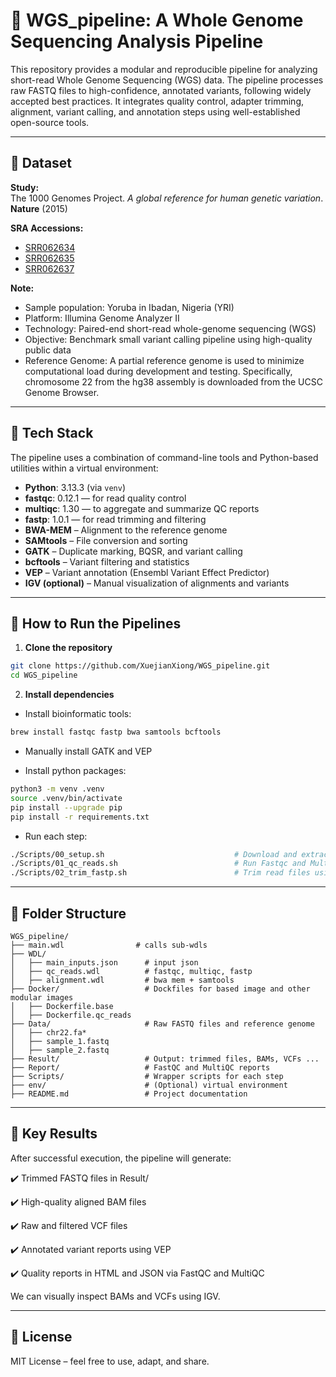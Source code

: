 # 🧬 WGS_pipeline: A Whole Genome Sequencing Analysis Pipeline

This repository provides a modular and reproducible pipeline for analyzing short-read Whole Genome Sequencing (WGS) data. The pipeline processes raw FASTQ files to high-confidence, annotated variants, following widely accepted best practices. It integrates quality control, adapter trimming, alignment, variant calling, and annotation steps using well-established open-source tools.

---

## 📁 Dataset

**Study:**  
The 1000 Genomes Project. *A global reference for human genetic variation*. **Nature** (2015)

**SRA Accessions:**  
- [SRR062634](https://www.ncbi.nlm.nih.gov/sra/SRR062634)
- [SRR062635](https://www.ncbi.nlm.nih.gov/sra/SRR062635)
- [SRR062637](https://www.ncbi.nlm.nih.gov/sra/SRR062637)

**Note:**
- Sample population: Yoruba in Ibadan, Nigeria (YRI)
- Platform: Illumina Genome Analyzer II
- Technology: Paired-end short-read whole-genome sequencing (WGS)
- Objective: Benchmark small variant calling pipeline using high-quality public data
- Reference Genome: A partial reference genome is used to minimize computational load during development and testing. Specifically, chromosome 22 from the hg38 assembly is downloaded from the UCSC Genome Browser.

---

## 🧰 Tech Stack

The pipeline uses a combination of command-line tools and Python-based utilities within a virtual environment:

- **Python**: 3.13.3 (via `venv`)
- **fastqc**: 0.12.1 — for read quality control
- **multiqc**: 1.30 — to aggregate and summarize QC reports
- **fastp**: 1.0.1 — for read trimming and filtering
- **BWA-MEM** – Alignment to the reference genome  
- **SAMtools** – File conversion and sorting  
- **GATK** – Duplicate marking, BQSR, and variant calling  
- **bcftools** – Variant filtering and statistics  
- **VEP** – Variant annotation (Ensembl Variant Effect Predictor)  
- **IGV (optional)** – Manual visualization of alignments and variants  

---

## 🚀 How to Run the Pipelines

1. **Clone the repository**
```bash
git clone https://github.com/XuejianXiong/WGS_pipeline.git
cd WGS_pipeline
```

2. **Install dependencies**   

- Install bioinformatic tools:
```bash
brew install fastqc fastp bwa samtools bcftools
```

- Manually install GATK and VEP

- Install python packages:
```bash
python3 -m venv .venv
source .venv/bin/activate
pip install --upgrade pip
pip install -r requirements.txt
```

- Run each step:

```bash
./Scripts/00_setup.sh                             # Download and extract read files (.fastq)
./Scripts/01_qc_reads.sh                          # Run Fastqc and Multiqc
./Scripts/02_trim_fastp.sh                        # Trim read files using fastp
```

---

## 📂 Folder Structure

```
WGS_pipeline/
├── main.wdl                # calls sub-wdls
├── WDL/
│   ├── main_inputs.json      # input json
│   ├── qc_reads.wdl          # fastqc, multiqc, fastp
│   ├── alignment.wdl         # bwa mem + samtools
├── Docker/                   # Dockfiles for based image and other modular images
│   ├── Dockerfile.base         
│   ├── Dockerfile.qc_reads     
├── Data/                     # Raw FASTQ files and reference genome
│   ├── chr22.fa*
│   ├── sample_1.fastq
│   ├── sample_2.fastq
├── Result/                   # Output: trimmed files, BAMs, VCFs ...
├── Report/                   # FastQC and MultiQC reports
├── Scripts/                  # Wrapper scripts for each step
├── env/                      # (Optional) virtual environment
├── README.md                 # Project documentation
```

---

## 🧪 Key Results

After successful execution, the pipeline will generate:

✔️ Trimmed FASTQ files in Result/

✔️ High-quality aligned BAM files

✔️ Raw and filtered VCF files

✔️ Annotated variant reports using VEP

✔️ Quality reports in HTML and JSON via FastQC and MultiQC

We can visually inspect BAMs and VCFs using IGV.

---

## 📘 License

MIT License – feel free to use, adapt, and share.
